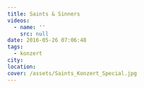 ```yaml
---
title: Saints & Sinners
videos:
  - name: ''
    src: null
date: 2016-05-26 07:06:48
tags:
  - konzert
city:
location:
cover: /assets/Saints_Konzert_Special.jpg
---
```

